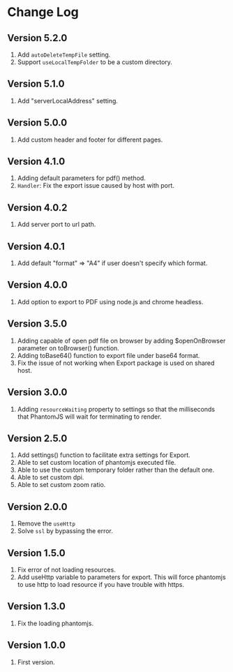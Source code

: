 # Change Log 

## Version 5.2.0

1. Add `autoDeleteTempFile` setting.
2. Support `useLocalTempFolder` to be a custom directory.

## Version 5.1.0

1. Add "serverLocalAddress" setting.

## Version 5.0.0

1. Add custom header and footer for different pages.

## Version 4.1.0

1. Adding default parameters for pdf() method.
2. `Handler`: Fix the export issue caused by host with port.

## Version 4.0.2

1. Add server port to url path.

## Version 4.0.1

1. Add default "format" => "A4" if user doesn't specify which format. 

## Version 4.0.0

1. Add option to export to PDF using node.js and chrome headless.

## Version 3.5.0

1. Adding capable of open pdf file on browser by adding $openOnBrowser parameter on toBrowser() function.
2. Adding toBase64() function to export file under base64 format.
3. Fix the issue of not working when Export package is used on shared host.

## Version 3.0.0

1. Adding `resourceWaiting` property to settings so that the milliseconds that PhantomJS will wait for terminating to render.

## Version 2.5.0

1. Add settings() function to facilitate extra settings for Export.
2. Able to set custom location of phantomjs executed file.
3. Able to use the custom temporary folder rather than the default one.
4. Able to set custom dpi.
4. Able to set custom zoom ratio.

## Version 2.0.0

1. Remove the `useHttp`
2. Solve `ssl` by bypassing the error.

## Version 1.5.0

1. Fix error of not loading resources.
2. Add useHttp variable to parameters for export. This will force phantomjs to use http to load resource if you have trouble with https.


## Version 1.3.0

1. Fix the loading phantomjs.

## Version 1.0.0

1. First version.